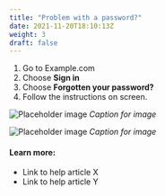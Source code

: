 ```yaml
---
title: "Problem with a password?"
date: 2021-11-20T18:10:13Z
weight: 3
draft: false
---
```


1. Go to Example.com
2. Choose **Sign in**
3. Choose **Forgotten your password?**
4. Follow the instructions on screen.

![Placeholder image](https://placehold.co/600x400)
*Caption for image*

![Placeholder image](https://placehold.co/600x400)
*Caption for image*

#### Learn more:

- Link to help article X
- Link to help article Y